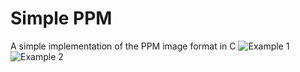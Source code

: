 # Simple PPM
A simple implementation of the PPM image format in C
![Example 1](/data/01.ppm)
![Example 2](/data/02.ppm)